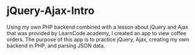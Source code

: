 # jQuery-Ajax-Intro

Using my own PHP backend combined with a lesson about jQuery and Ajax that was provided by LearnCode.academy, I created an app to view coffee orders. The purpose of this app is to practice jQuery, Ajax, creating my own backend in PHP, and parsing JSON data.